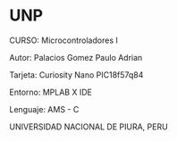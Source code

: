 # UNP

CURSO: Microcontroladores I

Autor: Palacios Gomez Paulo Adrian

Tarjeta: Curiosity Nano PIC18f57q84

Entorno: MPLAB X IDE

Lenguaje: AMS - C

UNIVERSIDAD NACIONAL DE PIURA, PERU
